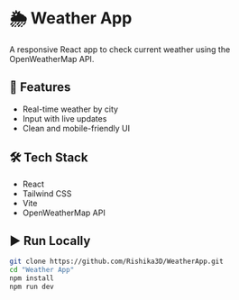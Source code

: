 # 🌦️ Weather App

A responsive React app to check current weather using the OpenWeatherMap API.

## 🚀 Features

- Real-time weather by city
- Input with live updates
- Clean and mobile-friendly UI

## 🛠 Tech Stack

- React
- Tailwind CSS
- Vite
- OpenWeatherMap API

## ▶️ Run Locally

```bash
git clone https://github.com/Rishika3D/WeatherApp.git
cd "Weather App"
npm install
npm run dev
